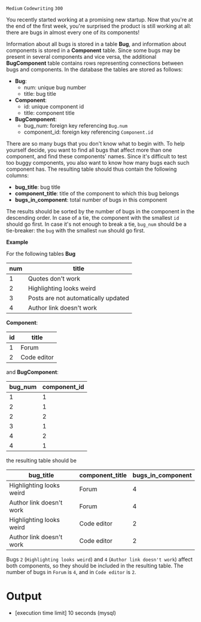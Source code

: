 `Medium`	`Codewriting` 	`300`

You recently started working at a promising new startup. Now that you're at the end of the first week, you're surprised the product is still working at all: there are bugs in almost every one of its components!

Information about all bugs is stored in a table **Bug**, and information about components is stored in a **Component** table. Since some bugs may be present in several components and vice versa, the additional **BugComponent** table contains rows representing connections between bugs and components. In the database the tables are stored as follows:

* **Bug**:
  * num: unique bug number
  * title: bug title
* **Component**:
  * id: unique component id
  * title: component title
* **BugComponent**:
  * bug_num: foreign key referencing <code>Bug.num</code>
  * component_id: foreign key referencing <code>Component.id</code>

There are so many bugs that you don't know what to begin with. To help yourself decide, you want to find all bugs that affect more than one component, and find these components' names. Since it's difficult to test too buggy components, you also want to know how many bugs each such component has. The resulting table should thus contain the following columns:

* **bug_title**: bug title
* **component_title**: title of the component to which this bug belongs
* **bugs_in_component**: total number of bugs in this component

The results should be sorted by the number of bugs in the component in the descending order. In case of a tie, the component with the smallest <code>id</code> should go first. In case it's not enough to break a tie, <code>bug_num</code> should be a tie-breaker: the <code>bug</code> with the smallest <code>num</code> should go first.

**Example**

For the following tables **Bug**

| num | title                               |
| --- | ----------------------------------- |
| 1   | Quotes don't work                   |
| 2   | Highlighting looks weird            |
| 3   | Posts are not automatically updated |
| 4   | Author link doesn't work            |

**Component**:

| id  | title       |
| --- | ----------- |
| 1   | Forum       |
| 2   | Code editor |

and **BugComponent**:

| bug_num | component_id |
| ------- | ------------ |
| 1       | 1            |
| 2       | 1            |
| 2       | 2            |
| 3       | 1            |
| 4       | 2            |
| 4       | 1            |

the resulting table should be

| bug_title                | component_title | bugs_in_component |
| ------------------------ | --------------- | ----------------- |
| Highlighting looks weird | Forum           | 4                 |
| Author link doesn't work | Forum           | 4                 |
| Highlighting looks weird | Code editor     | 2                 |
| Author link doesn't work | Code editor     | 2                 |

Bugs <code>2</code> (<code>Highlighting looks weird</code>) and <code>4</code> (<code>Author link doesn't work</code>) affect both components, so they should be included in the resulting table. The number of bugs in <code>Forum</code> is <code>4</code>, and in <code>Code editor</code> is <code>2</code>.

# Output
- [execution time limit] 10 seconds (mysql)

